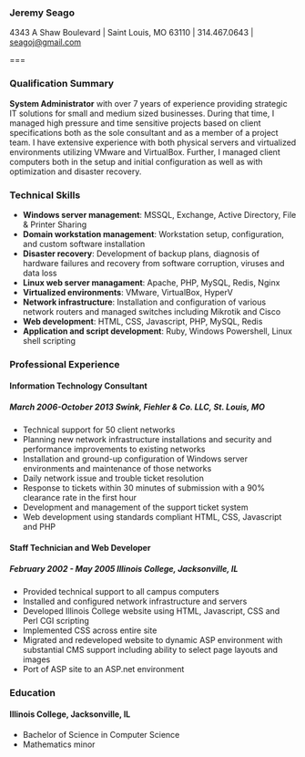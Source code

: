 ### Jeremy Seago  
4343 A Shaw Boulevard | Saint Louis, MO 63110 | 314.467.0643 | [seagoj@gmail.com](seagoj@gmail.com)  

===

### Qualification Summary
**System Administrator** with over 7 years of experience providing strategic IT solutions for small and medium sized businesses. During that time, I managed high pressure and time sensitive projects based on client specifications both as the sole consultant and as a member of a project team. I have extensive experience with both physical servers and virtualized environments utilizing VMware and VirtualBox. Further, I managed client computers both in the setup and initial configuration as well as with optimization and disaster recovery.

### Technical Skills
* **Windows server management**: MSSQL, Exchange, Active Directory, File & Printer Sharing
* **Domain workstation management**: Workstation setup, configuration, and custom software installation
* **Disaster recovery**: Development of backup plans, diagnosis of hardware failures and recovery from software corruption, viruses and data loss
* **Linux web server managament**: Apache, PHP, MySQL, Redis, Nginx
* **Virtualized environments**: VMware, VirtualBox, HyperV
* **Network infrastructure**: Installation and configuration of various network routers and managed switches including Mikrotik and Cisco
* **Web development**: HTML, CSS, Javascript, PHP, MySQL, Redis
* **Application and script development**: Ruby, Windows Powershell, Linux shell scripting

### Professional Experience
#### Information Technology Consultant
##### March 2006-October 2013 Swink, Fiehler &amp; Co. LLC, St. Louis, MO
* Technical support for 50 client networks
* Planning new network infrastructure installations and security and performance improvements to existing networks
* Installation and ground-up configuration of Windows server environments and maintenance of those networks
* Daily network issue and trouble ticket resolution
* Response to tickets within 30 minutes of submission with a 90% clearance rate in the first hour
* Development and management of the support ticket system
* Web development using standards compliant HTML, CSS, Javascript and PHP

#### Staff Technician and Web Developer
##### February 2002 - May 2005  Illinois College, Jacksonville, IL
* Provided technical support to all campus computers
* Installed and configured network infrastructure and servers
* Developed Illinois College website using HTML, Javascript, CSS and Perl CGI scripting
* Implemented CSS across entire site
* Migrated and redeveloped website to dynamic ASP environment with substantial CMS support including ability to select page layouts and images
* Port of ASP site to an ASP.net environment

### Education
#### Illinois College, Jacksonville, IL
* Bachelor of Science in Computer Science
* Mathematics minor
